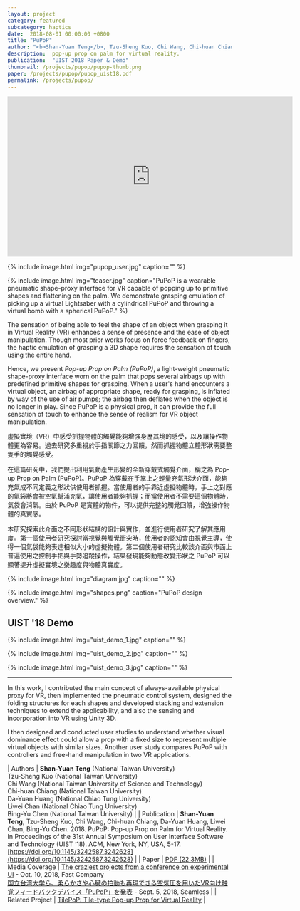 ```yaml
---
layout: project
category: featured
subcategory: haptics
date:  2018-08-01 00:00:00 +0800
title: "PuPoP"
author: "<b>Shan-Yuan Teng</b>, Tzu-Sheng Kuo, Chi Wang, Chi-huan Chiang, Da-Yuan Huang, Liwei Chan, Bing-Yu Chen"
description:  pop-up prop on palm for virtual reality.
publication:  "UIST 2018 Paper & Demo"
thumbnail: /projects/pupop/pupop-thumb.png
paper: /projects/pupop/pupop_uist18.pdf
permalink: /projects/pupop/
---
```


<div class="video-wrapper">
  <iframe width="640" height="360" src="https://www.youtube.com/embed/UpWDa-jgC-I" frameborder="0" allowfullscreen></iframe>
</div>

{% include image.html
           img="pupop_user.jpg"
           caption="" %}

{% include image.html
           img="teaser.jpg"
           caption="PuPoP is a wearable pneumatic shape-proxy interface for VR capable of popping up to primitive shapes and flattening on the palm. We demonstrate grasping emulation of picking up a virtual Lightsaber with a cylindrical PuPoP and throwing a virtual bomb with a spherical PuPoP." %}

The sensation of being able to feel the shape of an object when grasping it in Virtual Reality (VR) enhances a sense of presence and the ease of object manipulation. Though most prior works focus on force feedback on fingers, the haptic emulation of grasping a 3D shape requires the sensation of touch using the entire hand.

Hence, we present _Pop-up Prop on Palm (PuPoP)_, a light-weight pneumatic shape-proxy interface worn on the palm that pops several airbags up with predefined primitive shapes for grasping. When a user's hand encounters a virtual object, an airbag of appropriate shape, ready for grasping, is inflated by way of the use of air pumps; the airbag then deflates when the object is no longer in play. Since PuPoP is a physical prop, it can provide the full sensation of touch to enhance the sense of realism for VR object manipulation.

虛擬實境（VR）中感受抓握物體的觸覺能夠增強身歷其境的感受，以及讓操作物體更為容易。過去研究多重視於手指關節之力回饋，然而抓握物體立體形狀需要整隻手的觸覺感受。

在這篇研究中，我們提出利用氣動產生形變的全新穿戴式觸覺介面，稱之為 Pop-up Prop on Palm (PuPoP)。PuPoP 為穿戴在手掌上之輕量充氣形狀介面，能夠充氣成不同定義之形狀供使用者抓握。當使用者的手靠近虛擬物體時，手上之對應的氣袋將會被空氣幫浦充氣，讓使用者能夠抓握；而當使用者不需要這個物體時，氣袋會消氣。由於 PuPoP 是實體的物件，可以提供完整的觸覺回饋，增強操作物體的真實感。

本研究探索此介面之不同形狀結構的設計與實作，並進行使用者研究了解其應用度。第一個使用者研究探討當視覺與觸覺衝突時，使用者的認知會由視覺主導，使得一個氣袋能夠表達相似大小的虛擬物體。第二個使用者研究比較該介面與市面上普遍使用之控制手把與手勢追蹤操作，結果發現能夠動態改變形狀之 PuPoP 可以顯著提升虛擬實境之樂趣度與物體真實度。

{% include image.html
           img="diagram.jpg"
           caption="" %}

{% include image.html
           img="shapes.png"
           caption="PuPoP design overview." %}

## UIST '18 Demo

{% include image.html
           img="uist_demo_1.jpg"
           caption="" %}
           
{% include image.html
           img="uist_demo_2.jpg"
           caption="" %}
           
{% include image.html
           img="uist_demo_3.jpg"
           caption="" %}

---

In this work, I contributed the main concept of always-available physical proxy for VR, then implemented the pneumatic control system, designed the folding structures for each shapes and developed stacking and extension techniques to extend the applicability, and also the sensing and incorporation into VR using Unity 3D.

I then designed and conducted user studies to understand whether visual dominance effect could allow a prop with a fixed size to represent multiple virtual objects with similar sizes. Another user study compares PuPoP with controllers and free-hand manipulation in two VR applications.

| Authors | **Shan-Yuan Teng** (National Taiwan University)<br>Tzu-Sheng Kuo (National Taiwan University)<br>Chi Wang (National Taiwan University of Science and Technology)<br>Chi-huan Chiang (National Taiwan University)<br>Da-Yuan Huang (National Chiao Tung University)<br>Liwei Chan (National Chiao Tung University)<br>Bing-Yu Chen (National Taiwan University) |
| Publication | **Shan-Yuan Teng**, Tzu-Sheng Kuo, Chi Wang, Chi-huan Chiang, Da-Yuan Huang, Liwei Chan, Bing-Yu Chen. 2018. PuPoP: Pop-up Prop on Palm for Virtual Reality. In Proceedings of the 31st Annual Symposium on User Interface Software and Technology (UIST ‘18). ACM, New York, NY, USA, 5-17. [https://doi.org/10.1145/3242587.3242628](https://doi.org/10.1145/3242587.3242628) |
| Paper | [PDF (22.3MB)](pupop_uist18.pdf) |
| Media Coverage | [The craziest projects from a conference on experimental UI](https://www.fastcompany.com/90247985/the-craziest-projects-from-a-conference-on-experimental-ui) - Oct. 10, 2018, Fast Company <br> [国立台湾大学ら、柔らかさや心臓の拍動も再現できる空気圧を用いたVR向け触覚フィードバックデバイス「PuPoP」を発表](https://shiropen.com/seamless/pupop) - Sept. 5, 2018, Seamless |
| Related Project | [TilePoP: Tile-type Pop-up Prop for Virtual Reality](/projects/tilepop) |
